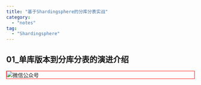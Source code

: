 ```yaml
---
title: "基于Shardingsphere的分库分表实战"
category:
  - "notes"
tag:
  - "Shardingsphere"
---
```



## 01_单库版本到分库分表的演进介绍






<img style="border:1px red solid; display:block; margin:0 auto;" :src="$withBase('/qrcode.jpg')" alt="微信公众号" />

